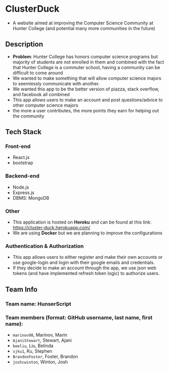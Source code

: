 # ClusterDuck

- A website aimed at improving the Computer Science Community at Hunter College (and potential many more communities in the future)

## Description

- **Problem**: Hunter College has honors computer science programs but majority of students are not enrolled in them and
combined with the fact that Hunter College is a commuter school, having a community can be difficult to come around
- We wanted to make something that will allow computer science majors to seemlessly communicate with another.
- We wanted this app to be the better version of piazza, stack overflow, and facebook all combined
- This app allows users to make an account and post questions/advice to other computer science majors
- the more a user contributes, the more points they earn for helping out the community

## Tech Stack

### Front-end

- React.js
- bootstrap

### Backend-end

- Node.js
- Express.js
- DBMS: MongoDB

### Other

- This application is hosted on **Heroku** and can be found at this link: <https://cluster-duck.herokuapp.com/>
- We are using **Docker** but we are planning to improve the configurations

### Authentication & Authorization

- This app allows users to either register and make their own accounts or use google-login and login with their google emails and credentials.
- If they decide to make an account through the app, we use json web tokens (and have implemented refresh token logic) to authorize users.

## Team Info

### Team name: HunserScript

### Team members (format: GitHub username, last name, first name):

- `marinov98`, Marinov, Marin
- `AjaniStewart`, Stewart, Ajani
- `beeliu`, Liu, Belinda
- `sjku1`, Ku, Stephen
- `BrandonFoster`, Foster, Brandon
- `joshcwinton`, Winton, Josh